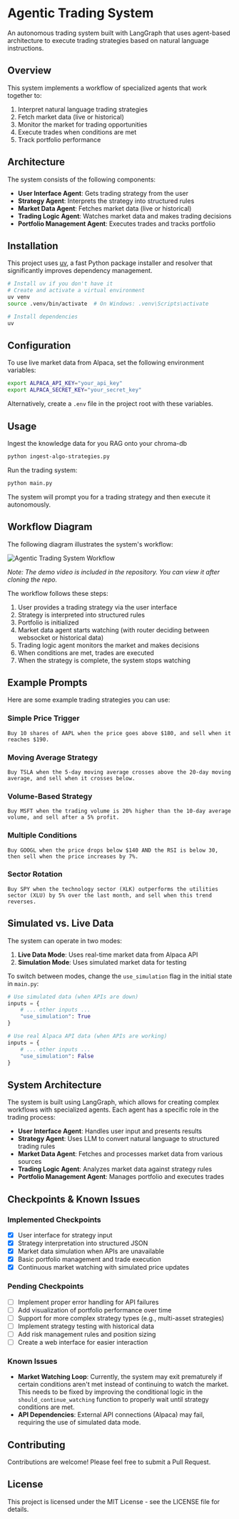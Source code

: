 # Agentic Trading System

An autonomous trading system built with LangGraph that uses agent-based architecture to execute trading strategies based on natural language instructions.

## Overview

This system implements a workflow of specialized agents that work together to:

1. Interpret natural language trading strategies
2. Fetch market data (live or historical)
3. Monitor the market for trading opportunities
4. Execute trades when conditions are met
5. Track portfolio performance

## Architecture

The system consists of the following components:

- **User Interface Agent**: Gets trading strategy from the user
- **Strategy Agent**: Interprets the strategy into structured rules
- **Market Data Agent**: Fetches market data (live or historical)
- **Trading Logic Agent**: Watches market data and makes trading decisions
- **Portfolio Management Agent**: Executes trades and tracks portfolio

## Installation

This project uses [uv](https://github.com/astral-sh/uv), a fast Python package installer and resolver that significantly improves dependency management.

```bash
# Install uv if you don't have it
# Create and activate a virtual environment
uv venv
source .venv/bin/activate  # On Windows: .venv\Scripts\activate

# Install dependencies
uv
```

## Configuration

To use live market data from Alpaca, set the following environment variables:

```bash
export ALPACA_API_KEY="your_api_key"
export ALPACA_SECRET_KEY="your_secret_key"
```

Alternatively, create a `.env` file in the project root with these variables.

## Usage

Ingest the knowledge data for you RAG onto your chroma-db

```bash
python ingest-algo-strategies.py
```

Run the trading system:

```bash
python main.py
```

The system will prompt you for a trading strategy and then execute it autonomously.

## Workflow Diagram

The following diagram illustrates the system's workflow:

![Agentic Trading System Workflow](workflow-diagram.png)

*Note: The demo video is included in the repository. You can view it after cloning the repo.*

The workflow follows these steps:

1. User provides a trading strategy via the user interface
2. Strategy is interpreted into structured rules
3. Portfolio is initialized
4. Market data agent starts watching (with router deciding between websocket or historical data)
5. Trading logic agent monitors the market and makes decisions
6. When conditions are met, trades are executed
7. When the strategy is complete, the system stops watching

## Example Prompts

Here are some example trading strategies you can use:

### Simple Price Trigger

```text
Buy 10 shares of AAPL when the price goes above $180, and sell when it reaches $190.
```

### Moving Average Strategy

```text
Buy TSLA when the 5-day moving average crosses above the 20-day moving average, and sell when it crosses below.
```

### Volume-Based Strategy

```text
Buy MSFT when the trading volume is 20% higher than the 10-day average volume, and sell after a 5% profit.
```

### Multiple Conditions

```text
Buy GOOGL when the price drops below $140 AND the RSI is below 30, then sell when the price increases by 7%.
```

### Sector Rotation

```text
Buy SPY when the technology sector (XLK) outperforms the utilities sector (XLU) by 5% over the last month, and sell when this trend reverses.
```

## Simulated vs. Live Data

The system can operate in two modes:

1. **Live Data Mode**: Uses real-time market data from Alpaca API
2. **Simulation Mode**: Uses simulated market data for testing

To switch between modes, change the `use_simulation` flag in the initial state in `main.py`:

```python
# Use simulated data (when APIs are down)
inputs = {
    # ... other inputs ...
    "use_simulation": True
}

# Use real Alpaca API data (when APIs are working)
inputs = {
    # ... other inputs ...
    "use_simulation": False
}
```

## System Architecture

The system is built using LangGraph, which allows for creating complex workflows with specialized agents. Each agent has a specific role in the trading process:

- **User Interface Agent**: Handles user input and presents results
- **Strategy Agent**: Uses LLM to convert natural language to structured trading rules
- **Market Data Agent**: Fetches and processes market data from various sources
- **Trading Logic Agent**: Analyzes market data against strategy rules
- **Portfolio Management Agent**: Manages portfolio and executes trades

## Checkpoints & Known Issues

### Implemented Checkpoints

- [x] User interface for strategy input
- [x] Strategy interpretation into structured JSON
- [x] Market data simulation when APIs are unavailable
- [x] Basic portfolio management and trade execution
- [x] Continuous market watching with simulated price updates

### Pending Checkpoints

- [ ] Implement proper error handling for API failures
- [ ] Add visualization of portfolio performance over time
- [ ] Support for more complex strategy types (e.g., multi-asset strategies)
- [ ] Implement strategy testing with historical data
- [ ] Add risk management rules and position sizing
- [ ] Create a web interface for easier interaction

### Known Issues

- **Market Watching Loop**: Currently, the system may exit prematurely if certain conditions aren't met instead of continuing to watch the market. This needs to be fixed by improving the conditional logic in the `should_continue_watching` function to properly wait until strategy conditions are met.
- **API Dependencies**: External API connections (Alpaca) may fail, requiring the use of simulated data mode.

## Contributing

Contributions are welcome! Please feel free to submit a Pull Request.

## License

This project is licensed under the MIT License - see the LICENSE file for details.

